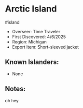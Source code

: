 # Arctic Island
#island
- Overseer: Time Traveler
- First Discovered: 4/6/2025
- Region: Michigan
- Export Item: Short-sleeved jacket

## Known Islanders:
- None

## Notes: 
oh hey